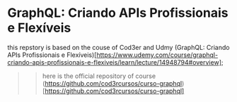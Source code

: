 # GraphQL: Criando APIs Profissionais e Flexíveis

this repstory is based on the couse of Cod3er and Udmy (GraphQL: Criando APIs Profissionais e Flexíveis)[https://www.udemy.com/course/graphql-criando-apis-profissionais-e-flexiveis/learn/lecture/14948794#overview];

> > here is the official repository of course (https://github.com/cod3rcursos/curso-graphql)[https://github.com/cod3rcursos/curso-graphql]
